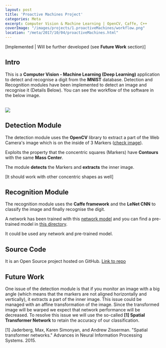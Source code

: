 ```yaml
---
layout: post
title: 'Proactive Machines Project'
categories: Meta
excerpt: Computer Vision & Machine Learning | OpenCV, Caffe, C++
coverImage: "/images/projects/1.proactiveMachines/workflow.png" 
location: "/meta/2017/10/04/proactiveMachines.html"
---
```

[Implemented \| Will be further developed (see **Future Work** section)]


## Intro

This is a **Computer Vision - Machine Learning (Deep Learning)** application to detect and recognise a digit from the **MNIST** database. 
Detection and Recognition modules have been implemented to detect an image and recognise it (Details Below). 
You can see the workflow of the software in the below image.


<br/>

<img src="{{ site.github.url }}/images/projects/1.proactiveMachines/workflow.png " class="fit image">


<br />



## Detection Module
The detection module uses the **OpenCV** library to extract a part of the Web Camera's image which is on the inside of 3 Markers ([check image](https://github.com/pavlidischrs/proactiveMachines/blob/master/files/imageWithMarkers.png)). 

Exploits the property that the concentric squares (Markers) have **Contours** with the same **Mass Center**. 

The module **detects** the Markers and **extracts** the inner image. 

[It should work with other concentric shapes as well]

## Recognition Module

The recognition module uses the **Caffe framework** and the **LeNet CNN** to classify the image and finally recognise the digit.

A network has been trained with this [network model](https://github.com/pavlidischrs/proactiveMachines/blob/master/files/networkArchtecture.prototxt) and you can find a pre-trained model in [this directory](https://github.com/pavlidischrs/proactiveMachines/blob/master/files/).

It could be used any network and pre-trained model.




## Source Code
 
It is an Open Source project hosted on GitHub. [Link to repo](https://github.com/pavlidischrs/proactiveMachines)

## Future Work

One issue of the detection module is that if you monitor an image with a big angle (which means that the markers are not aligned horizontally and vertically), it extracts a part of the inner image. This issue could be managed with an affine transformation of the image. Since the transformed image will be warped we expect that network performance will be decreased. To resolve this issue we will use the so-called **[1] Spatial Transformer Network** to retain the accuracy of our classification.

[1] Jaderberg, Max, Karen Simonyan, and Andrew Zisserman. "Spatial transformer networks." Advances in Neural Information Processing Systems. 2015.




